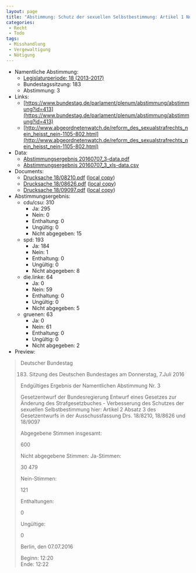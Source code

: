 ```yaml
---
layout: page
title: "Abstimmung: Schutz der sexuellen Selbstbestimmung: Artikel 1 Nummern 6 bis 8, 10 und 11"
categories:
 - Recht
 - Todo
tags:
 - Misshandlung
 - Vergewaltigung
 - Nötigung
---
```


* Namentliche Abstimmung:
    * [Legislaturperiode: 18 (2013-2017)](https://de.wikipedia.org/wiki/18._Deutscher_Bundestag)
    * Bundestagssitzung: 183
    * Abstimmung: 3
* Links: 
    * [https://www.bundestag.de/parlament/plenum/abstimmung/abstimmung?id=413](https://www.bundestag.de/parlament/plenum/abstimmung/abstimmung?id=413)
    * [http://www.abgeordnetenwatch.de/reform_des_sexualstrafrechts_nein_heisst_nein-1105-802.html](http://www.abgeordnetenwatch.de/reform_des_sexualstrafrechts_nein_heisst_nein-1105-802.html)
* Data: 
    * [Abstimmungsergebnis 20160707_3-data.pdf](/res/abstimmungsliste/20160707_3-data.pdf)
    * [Abstimmungsergebnis 20160707_3_xls-data.csv](/res/abstimmungsliste/analyses/20160707_3_xls-data.csv)
* Documents: 
    * [Drucksache 18/08210.pdf](http://dip21.bundestag.de/dip21/btd/18/082/1808210.pdf) ([local copy](/res/abstimmungsdaten/018-183-03/1808210.pdf))
    * [Drucksache 18/08626.pdf](http://dip21.bundestag.de/dip21/btd/18/086/1808626.pdf) ([local copy](/res/abstimmungsdaten/018-183-03/1808626.pdf))
    * [Drucksache 18/09097.pdf](http://dip21.bundestag.de/dip21/btd/18/090/1809097.pdf) ([local copy](/res/abstimmungsdaten/018-183-03/1809097.pdf))
* Abstimmungsergebnis:
    * cdu/csu: 310
        * Ja: 295
        * Nein: 0
        * Enthaltung: 0
        * Ungültig: 0
        * Nicht abgegeben: 15
    * spd: 193
        * Ja: 184
        * Nein: 1
        * Enthaltung: 0
        * Ungültig: 0
        * Nicht abgegeben: 8
    * die.linke: 64
        * Ja: 0
        * Nein: 59
        * Enthaltung: 0
        * Ungültig: 0
        * Nicht abgegeben: 5
    * gruenen: 63
        * Ja: 0
        * Nein: 61
        * Enthaltung: 0
        * Ungültig: 0
        * Nicht abgegeben: 2
* Preview: 
> Deutscher Bundestag
> 
> 183. Sitzung des Deutschen Bundestages
> am Donnerstag, 7.Juli 2016
> 
> Endgültiges Ergebnis der Namentlichen Abstimmung Nr. 3
> 
> Gesetzentwurf der Bundesregierung
> Entwurf eines Gesetzes zur Änderung des Strafgesetzbuches - Verbesserung des Schutzes
> der sexuellen Selbstbestimmung
> hier: Artikel 2 Absatz 3 des Gesetzentwurfs in der Ausschussfassung
> Drs. 18/8210, 18/8626 und 18/9097
> 
> Abgegebene Stimmen insgesamt:
> 
> 600
> 
> Nicht abgegebene Stimmen:
> Ja-Stimmen:
> 
> 30
> 479
> 
> Nein-Stimmen:
> 
> 121
> 
> Enthaltungen:
> 
> 0
> 
> Ungültige:
> 
> 0
> 
> Berlin, den 07.07.2016
> 
> Beginn: 12:20  
> Ende: 12:22
